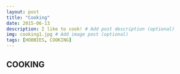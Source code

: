 ```yaml
---
layout: post
title: "Cooking"
date: 2015-06-13
description: I like to cook! # Add post description (optional)
img: cooking1.jpg # Add image post (optional)
tags: [HOBBIES, COOKING]
---
```


## COOKING






